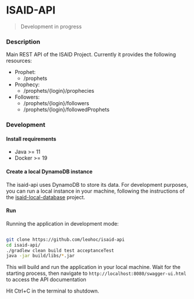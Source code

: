 # ISAID-API

> Development in progress

### Description

Main REST API of the ISAID Project.
Currently it provides the following resources:

  * Prophet:
    - /prophets
  * Prophecy: 
    - /prophets/{login}/prophecies
  * Followers:
    - /prophets/{login}/followers
    - /prophets/{login}/followedProphets

### Development

#### Install requirements

- Java >= 11
- Docker >= 19

#### Create a local DynamoDB instance

The isaid-api uses DynamoDB to store its data.
For development purposes, you can run a local instance in your machine, following the instructions of the [isaid-local-database](https://github.com/leohoc/isaid-local-database) project.

#### Run

Running the application in development mode:

```bash

git clone https://github.com/leohoc/isaid-api
cd isaid-api/
./gradlew clean build test acceptanceTest
java -jar build/libs/*.jar

```

This will build and run the application in your local machine. Wait for the starting process, 
then navigate to `http://localhost:8080/swagger-ui.html` to access the API documentation

Hit Ctrl+C in the terminal to shutdown.

